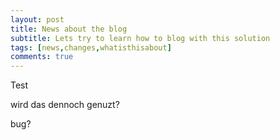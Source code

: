 ```yaml
---
layout: post
title: News about the blog
subtitle: Lets try to learn how to blog with this solution
tags: [news,changes,whatisthisabout]
comments: true
---
```



Test


wird das dennoch genuzt?


bug?
